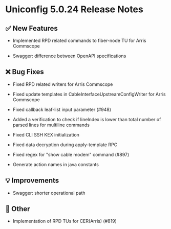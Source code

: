 # Uniconfig 5.0.24 Release Notes 
 
## :white_check_mark: New Features 
 
 - Implemented RPD related commands to fiber-node TU for Arris Commscope
 
 - Swagger: difference between OpenAPI specifications
 
## :x: Bug Fixes 
 
 - Fixed RPD related writers for Arris Commscope
 
 - Fixed update templates in CableInterfaceUpstreamConfigWriter for Arris Commscope
 
 - Fixed callback leaf-list input parameter (#948)
 
 - Added a verification to check if lineIndex is lower than total number of parsed lines for multiline commands
 
 - Fixed CLI SSH KEX initialization
 
 - Fixed data decryption during apply-template RPC
 
 - Fixed regex for "show cable modem" command (#897)
 
 - Generate action names in java constants
 
## :bulb: Improvements 
 
 - Swagger: shorter operational path
 
## :wrench: Other 
 
 - Implementation of RPD TUs for CER(Arris) (#819)
 
